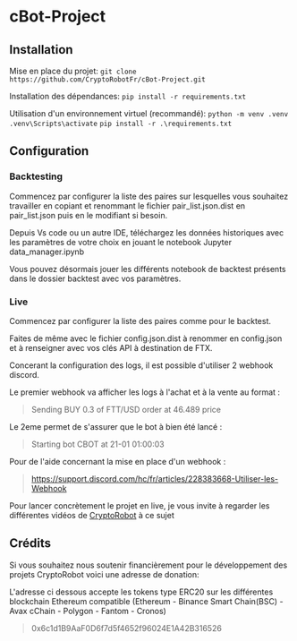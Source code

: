 
# cBot-Project

## Installation

Mise en place du projet:
`git clone https://github.com/CryptoRobotFr/cBot-Project.git`

Installation des dépendances:
`pip install -r requirements.txt`

Utilisation d'un environnement virtuel (recommandé):
`python -m venv .venv`
`.venv\Scripts\activate`
`pip install -r .\requirements.txt`

## Configuration

### Backtesting

Commencez par configurer la liste des paires sur lesquelles vous souhaitez travailler en copiant et renommant le fichier pair_list.json.dist en pair_list.json puis en le modifiant si besoin.

Depuis Vs code ou un autre IDE, téléchargez les données historiques avec les paramètres de votre choix en jouant le notebook Jupyter data_manager.ipynb

Vous pouvez désormais jouer les différents notebook de backtest présents dans le dossier backtest avec vos paramètres.

### Live

Commencez par configurer la liste des paires comme pour le backtest.

Faites de même avec le fichier config.json.dist à renommer en config.json et à renseigner avec vos clés API à destination de FTX.

Concerant la configuration des logs, il est possible d'utiliser 2 webhook discord.

Le premier webhook va afficher les logs à l'achat et à la vente au format :

>Sending BUY 0.3 of FTT/USD order at 46.489 price

Le 2eme permet de s'assurer que le bot à bien été lancé :

>Starting bot CBOT at 21-01 01:00:03

Pour de l'aide concernant la mise en place d'un webhook :

><https://support.discord.com/hc/fr/articles/228383668-Utiliser-les-Webhook>

Pour lancer concrètement le projet en live, je vous invite à regarder les différentes vidéos de [CryptoRobot](https://www.youtube.com/channel/UCGjfXO9kR34es5IsHLyP5eA) à ce sujet

## Crédits

Si vous souhaitez nous soutenir financièrement pour le développement des projets CryptoRobot voici une adresse de donation:

L'adresse ci dessous accepte les tokens type ERC20 sur les différentes blockchain Ethereum compatible (Ethereum - Binance Smart Chain(BSC) - Avax cChain - Polygon - Fantom - Cronos)

>0x6c1d1B9AaF0D6f7d5f4652f96024E1A42B316526
